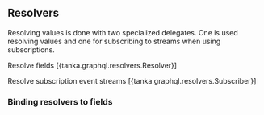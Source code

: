 ## Resolvers

Resolving values is done with two specialized delegates. One is used resolving values and one for subscribing to streams when using subscriptions.

Resolve fields
[{tanka.graphql.resolvers.Resolver}]

Resolve subscription event streams
[{tanka.graphql.resolvers.Subscriber}]


### Binding resolvers to fields

